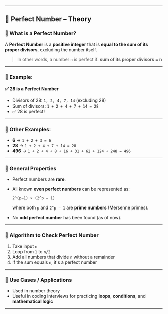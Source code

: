 
---

## 🧮 Perfect Number – Theory

### 🔹 What is a Perfect Number?

A **Perfect Number** is a **positive integer** that is **equal to the sum of its proper divisors**, excluding the number itself.

> In other words, a number `n` is perfect if:
> **sum of its proper divisors = n**

---

### 🔸 Example:

#### ✅ 28 is a Perfect Number

* Divisors of 28: `1, 2, 4, 7, 14` (excluding 28)
* Sum of divisors: `1 + 2 + 4 + 7 + 14 = 28`
* ✅ 28 is perfect!

---

### 🔸 Other Examples:

* **6** → `1 + 2 + 3 = 6`
* **28** → `1 + 2 + 4 + 7 + 14 = 28`
* **496** → `1 + 2 + 4 + 8 + 16 + 31 + 62 + 124 + 248 = 496`

---

### 🔹 General Properties

* Perfect numbers are **rare**.
* All known **even perfect numbers** can be represented as:

  ```
  2^(p−1) × (2^p − 1)
  ```

  where both `p` and `2^p − 1` are **prime numbers** (Mersenne primes).
* No **odd perfect number** has been found (as of now).

---

### 🔹 Algorithm to Check Perfect Number

1. Take input `n`
2. Loop from `1` to `n/2`
3. Add all numbers that divide `n` without a remainder
4. If the sum equals `n`, it's a perfect number

---

### 📌 Use Cases / Applications

* Used in number theory
* Useful in coding interviews for practicing **loops**, **conditions**, and **mathematical logic**

---

